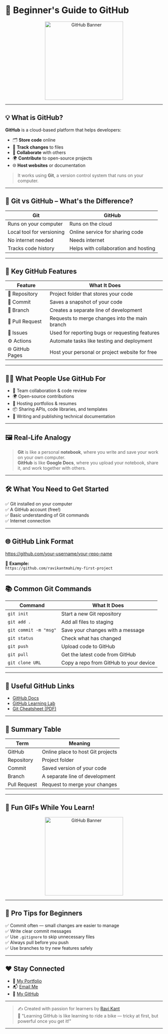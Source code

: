 # 🚀 Beginner's Guide to GitHub

<p align="center">
  <img src="https://media.giphy.com/media/3oriO0OEd9QIDdllqo/giphy.gif" width="250" alt="GitHub Banner" />
</p>

---

## 💡 What is GitHub?

**GitHub** is a cloud-based platform that helps developers:

- 🗂 **Store code** online  
- 🔄 **Track changes** to files  
- 👥 **Collaborate** with others  
- 🌍 **Contribute** to open-source projects  
- 🌐 **Host websites** or documentation

> It works using **Git**, a version control system that runs on your computer.

---

## 🧠 Git vs GitHub – What's the Difference?

| Git                       | GitHub                            |
| ------------------------- | --------------------------------- |
| Runs on your computer     | Runs on the cloud                 |
| Local tool for versioning | Online service for sharing code   |
| No internet needed        | Needs internet                   |
| Tracks code history       | Helps with collaboration and hosting |

---

## 🧰 Key GitHub Features

| Feature         | What It Does                                         |
|-----------------|------------------------------------------------------|
| 📁 Repository    | Project folder that stores your code                |
| 📝 Commit        | Saves a snapshot of your code                       |
| 🌿 Branch        | Creates a separate line of development              |
| 🔀 Pull Request  | Requests to merge changes into the main branch      |
| 🐛 Issues        | Used for reporting bugs or requesting features      |
| ⚙️ Actions        | Automate tasks like testing and deployment         |
| 🌐 GitHub Pages  | Host your personal or project website for free      |

---

## 🧑‍💻 What People Use GitHub For

- 🤝 Team collaboration & code review  
- 🌍 Open-source contributions  
- 💼 Hosting portfolios & resumes  
- 📦 Sharing APIs, code libraries, and templates  
- 📝 Writing and publishing technical documentation

---

## 🖼 Real-Life Analogy

> **Git** is like a personal **notebook**, where you write and save your work on your own computer.  
> **GitHub** is like **Google Docs**, where you upload your notebook, share it, and work together with others.

---

## 🛠 What You Need to Get Started

✅ Git installed on your computer  
✅ A GitHub account (free!)  
✅ Basic understanding of Git commands  
✅ Internet connection

---

## 🌐 GitHub Link Format
https://github.com/your-username/your-repo-name



🔗 **Example:**  
`https://github.com/ravikantmahi/my-first-project`

---

## 📚 Common Git Commands

| Command                | What It Does                          |
|------------------------|----------------------------------------|
| `git init`             | Start a new Git repository             |
| `git add .`            | Add all files to staging               |
| `git commit -m "msg"`  | Save your changes with a message       |
| `git status`           | Check what has changed                 |
| `git push`             | Upload code to GitHub                  |
| `git pull`             | Get the latest code from GitHub        |
| `git clone URL`        | Copy a repo from GitHub to your device |

---

## 🔗 Useful GitHub Links

- [GitHub Docs](https://docs.github.com/en)
- [GitHub Learning Lab](https://lab.github.com/)
- [Git Cheatsheet (PDF)](https://education.github.com/git-cheat-sheet-education.pdf)

---

## 🎯 Summary Table

| Term         | Meaning                            |
| ------------ | ---------------------------------- |
| GitHub       | Online place to host Git projects  |
| Repository   | Project folder                     |
| Commit       | Saved version of your code         |
| Branch       | A separate line of development     |
| Pull Request | Request to merge your changes      |

---

## 🤩 Fun GIFs While You Learn!
<p align="center">
  <img src="https://media.giphy.com/media/JIX9t2j0ZTN9S/giphy.gif" width="250" alt="GitHub Banner" />
</p>

---

## 🛑 Pro Tips for Beginners

✅ Commit often — small changes are easier to manage  
✅ Write clear commit messages  
✅ Use `.gitignore` to skip unnecessary files  
✅ Always pull before you push  
✅ Use branches to try new features safely

---

## ❤️ Stay Connected

- 💼 [My Portfolio](https://ravikantportfolio.vercel.app)
- 📬 [Email Me](mailto:ravikantmahi@gmail.com)
- 🐙 [My GitHub](https://github.com/Ravikantmahi)

---

> ✍️ Created with passion for learners by [Ravi Kant](https://github.com/Ravikantmahi)  
> 💬 "Learning GitHub is like learning to ride a bike — tricky at first, but powerful once you get it!"

---

